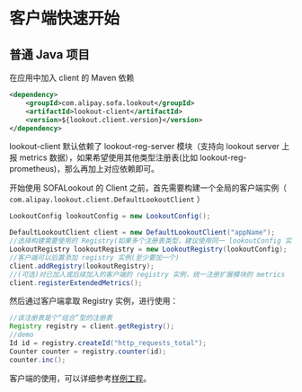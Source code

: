 # 客户端快速开始

## 普通 Java 项目

在应用中加入 client 的 Maven 依赖

```xml
<dependency>    
    <groupId>com.alipay.sofa.lookout</groupId>
    <artifactId>lookout-client</artifactId>
    <version>${lookout.client.version}</version>
</dependency>
```

lookout-client 默认依赖了 lookout-reg-server 模块（支持向 lookout server 上报 metrics 数据），如果希望使用其他类型注册表(比如 lookout-reg-prometheus)，那么再加上对应依赖即可。

开始使用 SOFALookout 的 Client 之前，首先需要构建一个全局的客户端实例（ `com.alipay.lookout.client.DefaultLookoutClient` ）

```java
LookoutConfig lookoutConfig = new LookoutConfig();

DefaultLookoutClient client = new DefaultLookoutClient("appName");
//选择构建需要使用的 Registry(如果多个注册表类型，建议使用同一 lookoutConfig 实例，便于集中管理)
LookoutRegistry lookoutRegistry = new LookoutRegistry(lookoutConfig);
//客户端可以后置添加 registry 实例(至少要加一个)
client.addRegistry(lookoutRegistry);
//(可选)对已加入或后续加入的客户端的 registry 实例，统一注册扩展模块的 metrics
client.registerExtendedMetrics();
```
然后通过客户端拿取 Registry 实例，进行使用：

```java
//该注册表是个“组合”型的注册表
Registry registry = client.getRegistry();
//demo
Id id = registry.createId("http_requests_total");
Counter counter = registry.counter(id);
counter.inc();
```

客户端的使用，可以详细参考[样例工程](https://github.com/alipay/sofa-lookout/tree/master/client/samples/lookout-client-samples-java)。


